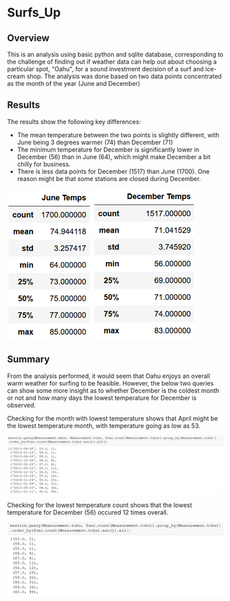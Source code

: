 # Surfs_Up

## Overview
This is an analysis using basic python and sqlite database, corresponding to the challenge of finding out if weather data can help out about choosing a particular spot, "Oahu", for a sound investment decision of a surf and ice-cream shop. The analysis was done based on two data points concentrated as the month of the year (June and December)

## Results

The results show the following key differences:
- The mean temperature between the two points is slightly different, with June being 3 degrees warmer (74) than December (71)
- The minimum temperature for December is significantly lower in December (56) than in June (64), which might make December a bit chilly for business.
- There is less data points for December (1517) than June (1700). One reason might be that some stations are closed during December.


<img src=resources/june_temps.png></img>
<img src=resources/dec_temps.png></img>


## Summary

From the analysis performed, it would seem that Oahu enjoys an overall warm weather for surfing to be feasible. However, the below two queries can show some more insight as to whether December is the coldest month or not and how many days the lowest temperature for December is observed.

Checking for the month with lowest temperature shows that April might be the lowest temperature month, with temperature going as low as 53.

<img src=resources/Qr2.png></img>

Checking for the lowest temperature count shows that the lowest temperature for December (56) occured 12 times overall. 

<img src=resources/Qr1.png></img>
